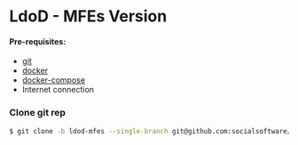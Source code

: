 # LdoD - MFEs Version

#### Pre-requisites:

- [git](https://git-scm.com/)
- [docker](https://www.docker.com/)
- [docker-compose](https://docs.docker.com/compose/install/)
- Internet connection

### Clone git rep

```sh
$ git clone -b ldod-mfes --single-branch git@github.com:socialsoftware/edition.git
```
